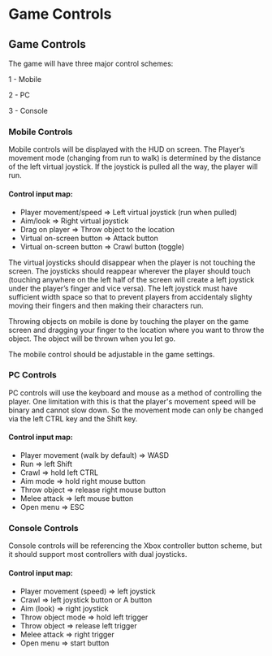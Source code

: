 # Game Controls



## Game Controls

The game will have three major control schemes:

1 - Mobile

 2 - PC 

3 - Console

### Mobile Controls

Mobile controls will be displayed with the HUD on screen. The Player’s movement mode \(changing from run to walk\) is determined by the distance of the left virtual joystick. If the joystick is pulled all the way, the player will run.

#### Control input map:

* Player movement/speed =&gt; Left virtual joystick \(run when pulled\)
* Aim/look =&gt; Right virtual joystick
* Drag on player =&gt; Throw object to the location
* Virtual on-screen button =&gt; Attack button
* Virtual on-screen button =&gt; Crawl button \(toggle\)

The virtual joysticks should disappear when the player is not touching the screen. The joysticks should reappear wherever the player should touch \(touching anywhere on the left half of the screen will create a left joystick under the player’s finger and vice versa\). The left joystick must have sufficient width space so that to prevent players from accidentaly slighty moving their fingers and then making their characters run.

Throwing objects on mobile is done by touching the player on the game screen and dragging your finger to the location where you want to throw the object. The object will be thrown when you let go.

The mobile control should be adjustable in the game settings.

### PC Controls

PC controls will use the keyboard and mouse as a method of controlling the player. One limitation with this is that the player's movement speed will be binary and cannot slow down. So the movement mode can only be changed via the left CTRL key and the Shift key.

#### Control input map:

* Player movement \(walk by default\) =&gt; WASD
* Run =&gt; left Shift
* Crawl =&gt; hold left CTRL
* Aim mode =&gt; hold right mouse button
* Throw object =&gt; release right mouse button
* Melee attack =&gt; left mouse button
* Open menu =&gt; ESC

### Console Controls

Console controls will be referencing the Xbox controller button scheme, but it should support most controllers with dual joysticks.

#### Control input map:

* Player movement \(speed\) =&gt; left joystick
* Crawl =&gt; left joystick button or A button
* Aim \(look\) =&gt; right joystick
* Throw object mode =&gt; hold left trigger
* Throw object =&gt; release left trigger
* Melee attack =&gt; right trigger
* Open menu =&gt; start button

